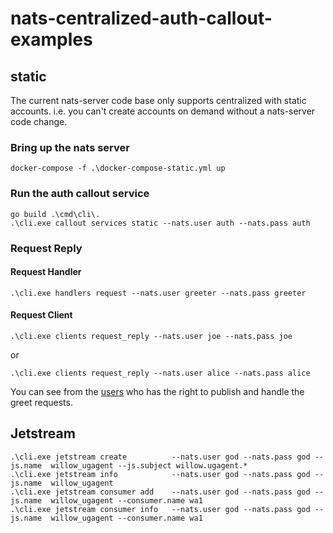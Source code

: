 # nats-centralized-auth-callout-examples

## static

The current nats-server code base only supports centralized with static accounts. i.e. you can't create accounts on demand without a nats-server code change.

### Bring up the nats server

```shell
docker-compose -f .\docker-compose-static.yml up
```

### Run the auth callout service

```shell
go build .\cmd\cli\.
.\cli.exe callout services static --nats.user auth --nats.pass auth
```

### Request Reply

#### Request Handler

```shell
.\cli.exe handlers request --nats.user greeter --nats.pass greeter
```

#### Request Client

```shell
.\cli.exe clients request_reply --nats.user joe --nats.pass joe
```

or

```shell
.\cli.exe clients request_reply --nats.user alice --nats.pass alice
```

You can see from the [users](configs/users.json) who has the right to publish and handle the greet requests.

## Jetstream

```shell
.\cli.exe jetstream create          --nats.user god --nats.pass god --js.name  willow_ugagent --js.subject willow.ugagent.*
.\cli.exe jetstream info            --nats.user god --nats.pass god --js.name  willow_ugagent
.\cli.exe jetstream consumer add    --nats.user god --nats.pass god --js.name  willow_ugagent --consumer.name wa1
.\cli.exe jetstream consumer info   --nats.user god --nats.pass god --js.name  willow_ugagent --consumer.name wa1
```
